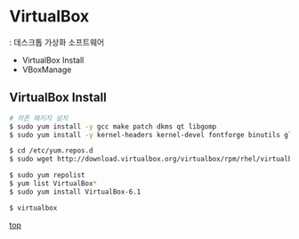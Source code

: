 # VirtualBox
: 데스크톱 가상화 소프트웨어

- VirtualBox Install
- VBoxManage



## VirtualBox Install

```bash
# 의존 패키지 설치
$ sudo yum install -y gcc make patch dkms qt libgomp
$ sudo yum install -y kernel-headers kernel-devel fontforge binutils glibc-headers glibc-devel

$ cd /etc/yum.repos.d
$ sudo wget http://download.virtualbox.org/virtualbox/rpm/rhel/virtualbox.repo

$ sudo yum repolist
$ yum list VirtualBox*
$ sudo yum install VirtualBox-6.1

$ virtualbox
```



[top](#)
